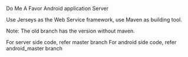 Do Me A Favor Android application Server

Use Jerseys as the Web Service framework, use Maven as building tool.

Note: The old branch has the version without maven.

For server side code, refer master branch
For android side code, refer android_master branch
